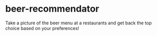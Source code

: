 # beer-recommendator
Take a picture of the beer menu at a restaurants and get back the top choice based on your preferences!
